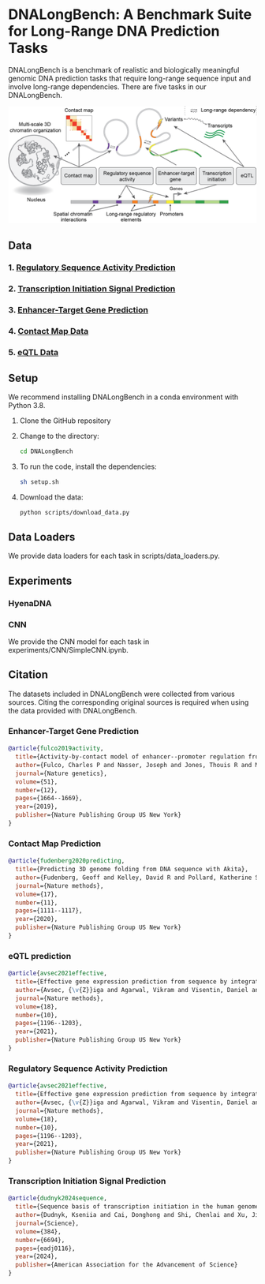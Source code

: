 # DNALongBench: A Benchmark Suite for Long-Range DNA Prediction Tasks

DNALongBench is a benchmark of realistic and biologically meaningful genomic DNA prediction tasks that require long-range sequence input and involve long-range dependencies. There are five tasks in our DNALongBench.

![image](./Figure1.v1.png)

## Data
### 1. [Regulatory Sequence Activity Prediction](https://dataverse.harvard.edu/privateurl.xhtml?token=4c6b250c-26fc-412a-b3e1-bc15f1332f0c)

### 2. [Transcription Initiation Signal Prediction](https://dataverse.harvard.edu/privateurl.xhtml?token=9810103a-b8b8-4a4d-95c4-b26b6e153446)

### 3. [Enhancer-Target Gene Prediction](https://dataverse.harvard.edu/privateurl.xhtml?token=c238c0dd-528f-4d04-a3c8-0ff1eee1d651)

### 4. [Contact Map Data](https://dataverse.harvard.edu/privateurl.xhtml?token=a990b515-d76e-4b63-ba74-5c78c469ae53)

### 5. [eQTL Data](https://dataverse.harvard.edu/privateurl.xhtml?token=93d446a5-9c75-44bf-be1c-7622563c48d0)


## Setup
We recommend installing DNALongBench in a conda environment with Python 3.8.

1. Clone the GitHub repository

2. Change to the directory:
   ```bash
   cd DNALongBench
   ```

3. To run the code, install the dependencies:
   ```bash
   sh setup.sh 
   ```

4. Download the data:
   ```bash
   python scripts/download_data.py
   ```
## Data Loaders
We provide data loaders for each task in scripts/data_loaders.py.

## Experiments
### HyenaDNA

### CNN
We provide the CNN model for each task in experiments/CNN/SimpleCNN.ipynb.

## Citation 
The datasets included in DNALongBench were collected from various sources. Citing the corresponding original sources is required when using the data provided with DNALongBench.

### Enhancer-Target Gene Prediction
```bibtex
@article{fulco2019activity,
  title={Activity-by-contact model of enhancer--promoter regulation from thousands of CRISPR perturbations},
  author={Fulco, Charles P and Nasser, Joseph and Jones, Thouis R and Munson, Glen and Bergman, Drew T and Subramanian, Vidya and Grossman, Sharon R and Anyoha, Rockwell and Doughty, Benjamin R and Patwardhan, Tejal A and others},
  journal={Nature genetics},
  volume={51},
  number={12},
  pages={1664--1669},
  year={2019},
  publisher={Nature Publishing Group US New York}
}
```

### Contact Map Prediction

```bibtex
@article{fudenberg2020predicting,
  title={Predicting 3D genome folding from DNA sequence with Akita},
  author={Fudenberg, Geoff and Kelley, David R and Pollard, Katherine S},
  journal={Nature methods},
  volume={17},
  number={11},
  pages={1111--1117},
  year={2020},
  publisher={Nature Publishing Group US New York}
}
```

### eQTL prediction
```bibtex
@article{avsec2021effective,
  title={Effective gene expression prediction from sequence by integrating long-range interactions},
  author={Avsec, {\v{Z}}iga and Agarwal, Vikram and Visentin, Daniel and Ledsam, Joseph R and Grabska-Barwinska, Agnieszka and Taylor, Kyle R and Assael, Yannis and Jumper, John and Kohli, Pushmeet and Kelley, David R},
  journal={Nature methods},
  volume={18},
  number={10},
  pages={1196--1203},
  year={2021},
  publisher={Nature Publishing Group US New York}
}
```

### Regulatory Sequence Activity Prediction
```bibtex
@article{avsec2021effective,
  title={Effective gene expression prediction from sequence by integrating long-range interactions},
  author={Avsec, {\v{Z}}iga and Agarwal, Vikram and Visentin, Daniel and Ledsam, Joseph R and Grabska-Barwinska, Agnieszka and Taylor, Kyle R and Assael, Yannis and Jumper, John and Kohli, Pushmeet and Kelley, David R},
  journal={Nature methods},
  volume={18},
  number={10},
  pages={1196--1203},
  year={2021},
  publisher={Nature Publishing Group US New York}
}
```

### Transcription Initiation Signal Prediction
```bibtex
@article{dudnyk2024sequence,
  title={Sequence basis of transcription initiation in the human genome},
  author={Dudnyk, Kseniia and Cai, Donghong and Shi, Chenlai and Xu, Jian and Zhou, Jian},
  journal={Science},
  volume={384},
  number={6694},
  pages={eadj0116},
  year={2024},
  publisher={American Association for the Advancement of Science}
}
```

